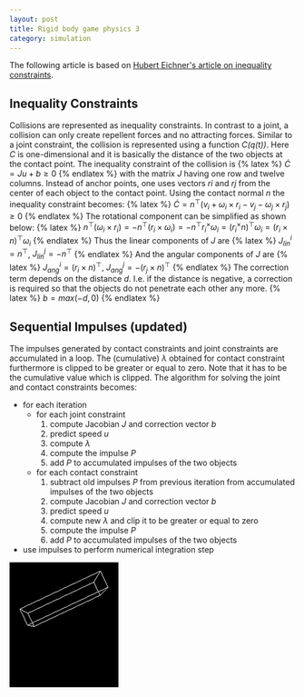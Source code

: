 ```yaml
---
layout: post
title: Rigid body game physics 3
category: simulation
---
```


The following article is based on [Hubert Eichner's article on inequality constraints][1].

## Inequality Constraints
Collisions are represented as inequality constraints.
In contrast to a joint, a collision can only create repellent forces and no attracting forces.
Similar to a joint constraint, the collision is represented using a function *C(q(t))*.
Here *C* is one-dimensional and it is basically the distance of the two objects at the contact point.
The inequality constraint of the collision is
{% latex %}
$\dot{C}=Ju+b\ge 0$
{% endlatex %}
with the matrix *J* having one row and twelve columns.
Instead of anchor points, one uses vectors *ri* and *rj* from the center of each object to the contact point.
Using the contact normal *n* the inequality constraint becomes:
{% latex %}
$\dot{C}= n^\top (v_i+\omega_i\times r_i-v_j-\omega_j\times r_j)\ge 0$
{% endlatex %}
The rotational component can be simplified as shown below:
{% latex %}
$n^\top (\omega_i \times r_i) = -n^\top (r_i \times \omega_i) = -n^\top r_i^\times \omega_i = (r_i^\times n)^\top \omega_i = (r_i \times n)^\top \omega_i$
{% endlatex %}
Thus the linear components of *J* are
{% latex %}
$J_{lin}^i = n^\top$, $J_{lin}^j = -n^\top$
{% endlatex %}
And the angular components of *J* are
{% latex %}
$J_{ang}^i = (r_i \times n)^\top$, $J_{ang}^j = -(r_j \times n)^\top$
{% endlatex %}
The correction term depends on the distance *d*.
I.e. if the distance is negative, a correction is required so that the objects do not penetrate each other any more.
{% latex %}
$b = max(-d, 0)$
{% endlatex %}

## Sequential Impulses (updated)
The impulses generated by contact constraints and joint constraints are accumulated in a loop.
The (cumulative) *λ* obtained for contact constraint furthermore is clipped to be greater or equal to zero.
Note that it has to be the cumulative value which is clipped.
The algorithm for solving the joint and contact constraints becomes:

* for each iteration
    * for each joint constraint
        1. compute Jacobian *J* and correction vector *b*
        1. predict speed *u*
        1. compute *λ*
        1. compute the impulse *P*
        1. add *P* to accumulated impulses of the two objects
    * for each contact constraint
        1. subtract old impulses *P* from previous iteration from accumulated impulses of the two objects
        1. compute Jacobian *J* and correction vector *b*
        1. predict speed *u*
        1. compute new *λ* and clip it to be greater or equal to zero
        1. compute the impulse *P*
        1. add *P* to accumulated impulses of the two objects
* use impulses to perform numerical integration step

![Collision](/pics/collision.gif)

[1]: http://myselph.de/gamePhysics/inequalityConstraints.html
